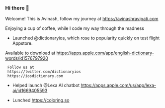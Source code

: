 ### Hi there 👋
Welcome! This is Avinash, follow my journey at https://avinashravipati.com

Enjoying a cup of coffee, while I code my way through the madness

- Launched @dictionaryios, which rose to popularity quickly on test flight Appstore. 

Available to download at 
https://apps.apple.com/app/english-dictionary-words/id1576797920

     Follow us at 
     https://twitter.com/dictionaryios
     https://iosdictionary.com
- Helped launch @Lexa AI chatbot
  https://apps.apple.com/us/app/lexa-ai/id1669405593

- Lunched https://coloring.so
  
     

<!--
**aviravipati/aviravipati** is a ✨ _special_ ✨ repository because its `README.md` (this file) appears on your GitHub profile.

Here are some ideas to get you started:

- 🔭 I’m currently working on ...
- 🌱 I’m currently learning ...
- 👯 I’m looking to collaborate on ...
- 🤔 I’m looking for help with ...
- 💬 Ask me about ...
- 📫 How to reach me: ...
- 😄 Pronouns: ...
- ⚡ Fun fact: ...
-->

